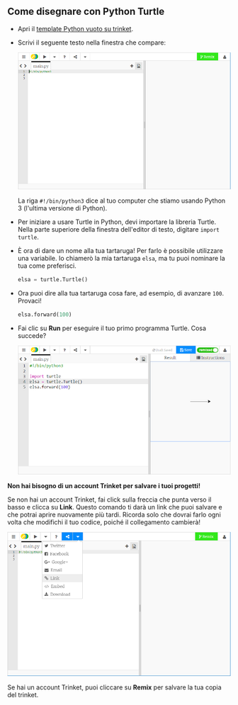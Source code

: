 ## Come disegnare con Python Turtle

+ Apri il [template Python vuoto su trinket](http://jumpto.cc/python-new).

+ Scrivi il seguente testo nella finestra che compare:
    
    ![screenshot](images/trinket.PNG)
    
    La riga `#!/bin/python3` dice al tuo computer che stiamo usando Python 3 (l'ultima versione di Python).

+ Per iniziare a usare Turtle in Python, devi importare la libreria Turtle. Nella parte superiore della finestra dell'editor di testo, digitare `import turtle`.

+ È ora di dare un nome alla tua tartaruga! Per farlo è possibile utilizzare una variabile. Io chiamerò la mia tartaruga `elsa`, ma tu puoi nominare la tua come preferisci.
    
    ```python
    elsa = turtle.Turtle()
    ```

+ Ora puoi dire alla tua tartaruga cosa fare, ad esempio, di avanzare `100`. Provaci!
    
    ```python
    elsa.forward(100)
    ```

+ Fai clic su **Run** per eseguire il tuo primo programma Turtle. Cosa succede?
    
    ![](images/import-turtle.png)

**Non hai bisogno di un account Trinket per salvare i tuoi progetti!**

Se non hai un account Trinket, fai click sulla freccia che punta verso il basso e clicca su **Link**. Questo comando ti darà un link che puoi salvare e che potrai aprire nuovamente più tardi. Ricorda solo che dovrai farlo ogni volta che modifichi il tuo codice, poiché il collegamento cambierà!

![screenshot](images/trinket-link.PNG)

Se hai un account Trinket, puoi cliccare su **Remix** per salvare la tua copia del trinket.